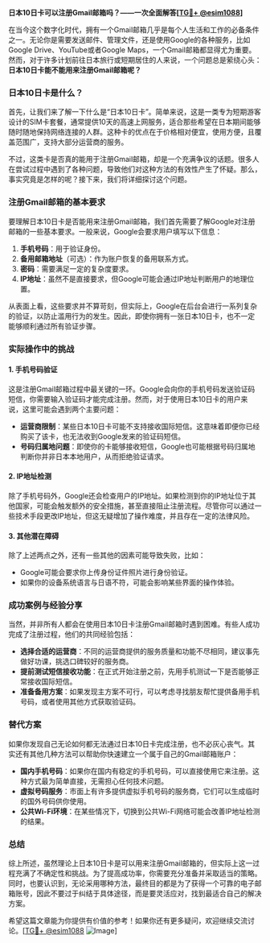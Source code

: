 **日本10日卡可以注册Gmail邮箱吗？——一次全面解答[[TG💪+ @esim1088](https://t.me/s/esim1088)]**

在当今这个数字化时代，拥有一个Gmail邮箱几乎是每个人生活和工作的必备条件之一。无论你是需要发送邮件、管理文件，还是使用Google的各种服务，比如Google Drive、YouTube或者Google Maps，一个Gmail邮箱都显得尤为重要。然而，对于许多计划前往日本旅行或短期居住的人来说，一个问题总是萦绕心头：**日本10日卡能不能用来注册Gmail邮箱呢？**

### 日本10日卡是什么？

首先，让我们来了解一下什么是“日本10日卡”。简单来说，这是一类专为短期游客设计的SIM卡套餐，通常提供10天的高速上网服务，适合那些希望在日本期间能够随时随地保持网络连接的人群。这种卡的优点在于价格相对便宜，使用方便，且覆盖范围广，支持大部分运营商的服务。

不过，这类卡是否真的能用于注册Gmail邮箱，却是一个充满争议的话题。很多人在尝试过程中遇到了各种问题，导致他们对这种方法的有效性产生了怀疑。那么，事实究竟是怎样的呢？接下来，我们将详细探讨这个问题。

### 注册Gmail邮箱的基本要求

要理解日本10日卡是否能用来注册Gmail邮箱，我们首先需要了解Google对注册邮箱的一些基本要求。一般来说，Google会要求用户填写以下信息：

1. **手机号码**：用于验证身份。
2. **备用邮箱地址**（可选）：作为账户恢复的备用联系方式。
3. **密码**：需要满足一定的复杂度要求。
4. **IP地址**：虽然不是直接要求，但Google可能会通过IP地址判断用户的地理位置。

从表面上看，这些要求并不算苛刻，但实际上，Google在后台会进行一系列复杂的验证，以防止滥用行为的发生。因此，即使你拥有一张日本10日卡，也不一定能够顺利通过所有验证步骤。

### 实际操作中的挑战

#### 1. **手机号码验证**
这是注册Gmail邮箱过程中最关键的一环。Google会向你的手机号码发送验证码短信，你需要输入验证码才能完成注册。然而，对于使用日本10日卡的用户来说，这里可能会遇到两个主要问题：

- **运营商限制**：某些日本10日卡可能不支持接收国际短信。这意味着即便你已经购买了该卡，也无法收到Google发来的验证码短信。
- **号码归属地问题**：即使你的卡能够接收短信，Google也可能根据号码归属地判断你并非日本本地用户，从而拒绝验证请求。

#### 2. **IP地址检测**
除了手机号码外，Google还会检查用户的IP地址。如果检测到你的IP地址位于其他国家，可能会触发额外的安全措施，甚至直接阻止注册流程。尽管你可以通过一些技术手段更改IP地址，但这无疑增加了操作难度，并且存在一定的法律风险。

#### 3. **其他潜在障碍**
除了上述两点之外，还有一些其他的因素可能导致失败，比如：

- Google可能会要求你上传身份证件照片进行身份验证。
- 如果你的设备系统语言与日语不符，可能会影响某些界面的操作体验。

### 成功案例与经验分享

当然，并非所有人都会在使用日本10日卡注册Gmail邮箱时遇到困难。有些人成功完成了注册过程，他们的共同经验包括：

- **选择合适的运营商**：不同的运营商提供的服务质量和功能不尽相同，建议事先做好功课，挑选口碑较好的服务商。
- **提前测试短信接收功能**：在正式开始注册之前，先用手机测试一下是否能够正常接收国际短信。
- **准备备用方案**：如果发现主方案不可行，可以考虑寻找朋友帮忙提供备用手机号码，或者使用其他方式获取验证码。

### 替代方案

如果你发现自己无论如何都无法通过日本10日卡完成注册，也不必灰心丧气。其实还有其他几种方法可以帮助你快速建立一个属于自己的Gmail邮箱账户：

- **国内手机号码**：如果你在国内有稳定的手机号码，可以直接使用它来注册。这种方式最为简单直接，无需担心任何技术问题。
- **虚拟号码服务**：市面上有许多提供虚拟手机号码的服务商，它们可以生成临时的国外号码供你使用。
- **公共Wi-Fi环境**：在某些情况下，切换到公共Wi-Fi网络可能会改善IP地址检测的结果。

### 总结

综上所述，虽然理论上日本10日卡是可以用来注册Gmail邮箱的，但实际上这一过程充满了不确定性和挑战。为了提高成功率，你需要充分准备并采取适当的策略。同时，也要认识到，无论采用哪种方法，最终目的都是为了获得一个可靠的电子邮箱账号，因此不要过于纠结于具体途径，而是要灵活应对，找到最适合自己的解决方案。

希望这篇文章能为你提供有价值的参考！如果你还有更多疑问，欢迎继续交流讨论。[[TG💪+ @esim1088](https://t.me/s/esim1088) ![Image](https://i.postimg.cc/4NQfJmqS/Snipaste-2025-05-13-00-14-12.png)]